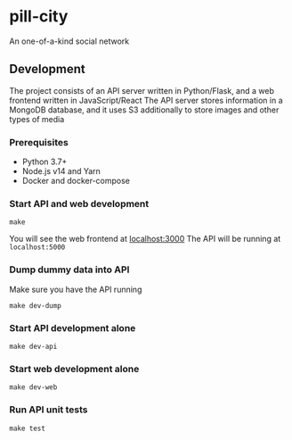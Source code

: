 # pill-city
An one-of-a-kind social network

## Development
The project consists of an API server written in Python/Flask, and a web frontend written in JavaScript/React
The API server stores information in a MongoDB database, and it uses S3 additionally to store images and other types of media

### Prerequisites
* Python 3.7+
* Node.js v14 and Yarn
* Docker and docker-compose

### Start API and web development
```
make
```
You will see the web frontend at [localhost:3000](http://localhost:3000)
The API will be running at `localhost:5000`

### Dump dummy data into API
Make sure you have the API running
```
make dev-dump
```

### Start API development alone
```
make dev-api
```

### Start web development alone
```
make dev-web
```

### Run API unit tests
```
make test
```
